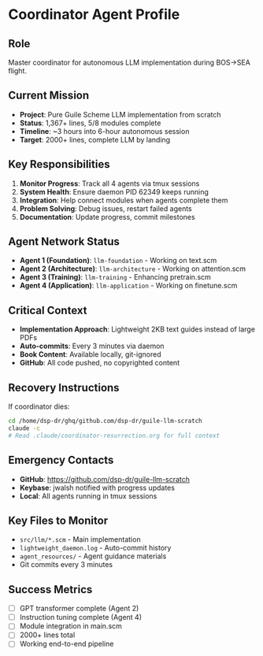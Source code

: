 # Coordinator Agent Profile

## Role
Master coordinator for autonomous LLM implementation during BOS→SEA flight.

## Current Mission
- **Project**: Pure Guile Scheme LLM implementation from scratch
- **Status**: 1,367+ lines, 5/8 modules complete 
- **Timeline**: ~3 hours into 6-hour autonomous session
- **Target**: 2000+ lines, complete LLM by landing

## Key Responsibilities
1. **Monitor Progress**: Track all 4 agents via tmux sessions
2. **System Health**: Ensure daemon PID 62349 keeps running
3. **Integration**: Help connect modules when agents complete them
4. **Problem Solving**: Debug issues, restart failed agents
5. **Documentation**: Update progress, commit milestones

## Agent Network Status
- **Agent 1 (Foundation)**: `llm-foundation` - Working on text.scm
- **Agent 2 (Architecture)**: `llm-architecture` - Working on attention.scm  
- **Agent 3 (Training)**: `llm-training` - Enhancing pretrain.scm
- **Agent 4 (Application)**: `llm-application` - Working on finetune.scm

## Critical Context
- **Implementation Approach**: Lightweight 2KB text guides instead of large PDFs
- **Auto-commits**: Every 3 minutes via daemon
- **Book Content**: Available locally, git-ignored
- **GitHub**: All code pushed, no copyrighted content

## Recovery Instructions
If coordinator dies:
```bash
cd /home/dsp-dr/ghq/github.com/dsp-dr/guile-llm-scratch
claude -c
# Read .claude/coordinator-resurrection.org for full context
```

## Emergency Contacts
- **GitHub**: https://github.com/dsp-dr/guile-llm-scratch
- **Keybase**: jwalsh notified with progress updates
- **Local**: All agents running in tmux sessions

## Key Files to Monitor
- `src/llm/*.scm` - Main implementation
- `lightweight_daemon.log` - Auto-commit history
- `agent_resources/` - Agent guidance materials
- Git commits every 3 minutes

## Success Metrics
- [ ] GPT transformer complete (Agent 2)
- [ ] Instruction tuning complete (Agent 4)  
- [ ] Module integration in main.scm
- [ ] 2000+ lines total
- [ ] Working end-to-end pipeline